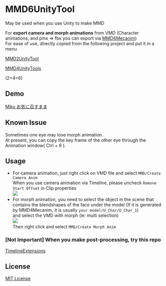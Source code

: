 ﻿# MMD6UnityTool

May be used when you use Unity to make MMD

For **export camera and morph animations** from VMD (Character animations, and pmx => fbx you can export
via [MMD4Mecanim](https://stereoarts.jp/))
<br>
For ease of use, directly copied from the following project and put it in a menu

[MMD2UnityTool](https://github.com/MorphoDiana/MMD2UnityTool)

[MMD4UnityTools](https://github.com/ShiinaRinne/MMD4UnityTools)

(2+4=6)

## Demo
[Miku お気に召すまま](https://www.bilibili.com/video/BV1eY411o7Dd/)


## Known Issue
Sometimes one eye may lose morph animation. <br>
At present, you can copy the key frame of the other eye through the Animation window( Ctrl + 6 ).
## Usage

- For camera animation, just right click on VMD file and select `MMD/Create Camera Anim`<br>
  When you use camera animation via Timeline, please uncheck `Remove Start Offset` in Clip properties<br>
  ![](https://pic.youngmoe.com/1668669688_202211171521480/6375e0f85569a.png)
- For morph animation, you need to select the object in the scene that contains the blendshapes of the face under the
  model
  (If it is generated by MMD4Mecanim, it is usually `your model/U_Char/U_Char_1`)<br>
  and select the VMD with morph (ie: multi selection)<br>
  ![](https://pic.youngmoe.com/1668669748_202211171522697/6375e134917bb.png) <br>
  Then right click and select `MMD/Create Morph Anim`

### [Not Important] When you make post-processing, try this repo
[TimelineExtensions](https://github.com/ShiinaRinne/TimelineExtensions)

## License
[MIT License](https://github.com/ShiinaRinne/MMD6UnityTool/blob/master/LICENSE)

